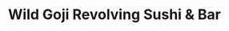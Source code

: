 ---
layout: place
title: "Wild Goji Revolving Sushi & Bar"
permalink: /texas/san-antonio/wild-goji-revolving-sushi-bar.html
stateAbbr: TX
stateName: Texas
cityName: San Antonio
seo:
  name: "Wild Goji Revolving Sushi & Bar"
  type: Restaurant
  links: http://www.wildgojisatx.com/
description: "Wild Goji Revolving Sushi & Bar serves delicious sushi in San Antonio, Texas. Try fresh Japanese dishes for a great dining experience. "
place_id: ChIJyVw1qAxgXIYRqHIevc40B84
photos:
  - name: >-
      places/ChIJyVw1qAxgXIYRqHIevc40B84/photos/AeeoHcLYGafUQqoFgkiWbaq5-3C25stDzoc67tNa3wCZm0kSrzsA61u2azBCMQDcE55lkHyP6RsyA_nKEGwLZT3k5gTsIKQMckMvK9t-2wRA84Nev0MKHMvBEuZwlYsvUL89gNP-JMVLLXHa6xK9E8TfrFonGX6lQchOek3GmGvAukA-6QGtC-BBhcSMVrOpr3SwFil1zLoFV-nbFLumja1zHIY6bkm7WvOgWaOGYZUmKAH6-O7COwZacYMfqGVaxHf_tid7BSkKLQnCieOkr5-iqzGiOQOlYOo3z99LrVkCdpN4dQ
    widthPx: 4800
    heightPx: 3200
    authorAttributions:
      - displayName: Wild Goji Revolving Sushi & Bar
        uri: https://maps.google.com/maps/contrib/114730399058777013147
        photoUri: >-
          https://lh3.googleusercontent.com/a-/ALV-UjV9VlQqgqv21l84nOy_fbJdiyqlUNFKVN1-gaXNZRQN0GjyZ5OW=s100-p-k-no-mo
    flagContentUri: >-
      https://www.google.com/local/imagery/report/?cb_client=maps_api_places.places_api&image_key=!1e10!2sAF1QipNzk5Nd6au7xuUG_hRPouacFySLH6RBeVP7atZp&hl=en-US
    googleMapsUri: >-
      https://www.google.com/maps/place//data=!3m4!1e2!3m2!1sAF1QipNzk5Nd6au7xuUG_hRPouacFySLH6RBeVP7atZp!2e10!4m2!3m1!1s0x865c600ca8355cc9:0xce0734cebd1e72a8
  - name: >-
      places/ChIJyVw1qAxgXIYRqHIevc40B84/photos/AeeoHcJxfHfjyt6_LHoC1UUYYkN_uJ0I-UFH9P8mFejRf_ib3tVOLkzwuS71jOvTffM9UFDxJ6NGld_F8RdzZpBJg58c-ZEb8ELhXestpeJnG9Jut1BEOdyTQf-QyqZjVeRaPRBk7wGliVyeeFSCksF1R0mVANM1jyjKrgXZl4jCpSjJa5c5uybfdJlqUMZ5eEq43xsL3vmK-_3Q_aWIPYeJb0Z9micA3fvVekwPeVnhDQI7X8pVgQs3xESo3g3RY-uQHMngX3otgaY3auCKMGzFBVg0I5CPGYqXXDyvQzZkUJ5X5Q
    widthPx: 3024
    heightPx: 3024
    authorAttributions:
      - displayName: Wild Goji Revolving Sushi & Bar
        uri: https://maps.google.com/maps/contrib/114730399058777013147
        photoUri: >-
          https://lh3.googleusercontent.com/a-/ALV-UjV9VlQqgqv21l84nOy_fbJdiyqlUNFKVN1-gaXNZRQN0GjyZ5OW=s100-p-k-no-mo
    flagContentUri: >-
      https://www.google.com/local/imagery/report/?cb_client=maps_api_places.places_api&image_key=!1e10!2sAF1QipOWpf72Q8zvSbsyQLyMJpAR3Gt6puO3197psyqn&hl=en-US
    googleMapsUri: >-
      https://www.google.com/maps/place//data=!3m4!1e2!3m2!1sAF1QipOWpf72Q8zvSbsyQLyMJpAR3Gt6puO3197psyqn!2e10!4m2!3m1!1s0x865c600ca8355cc9:0xce0734cebd1e72a8
  - name: >-
      places/ChIJyVw1qAxgXIYRqHIevc40B84/photos/AeeoHcL7Att4h8FRkBkTULyt6l3Dt2syiT0GNGWuGaOoSLxkZvqujD1ttbAUYbg2ZHTABo5s1S2Vy0dFbv21HUDvmOh9Kq878nVs4AsiEIOtjGlhhgisfUd3YHMP2PAc4jmYwIakCL1Ii_uTzQ66FYFkp2D8QxqCemFJfKhxVl4X8_B823XqeFUsOgHNDn3wA5Z1GPWSwBpe6dAP-fpC7cYf71PE_C6VVjxUJKSKOt4-25hO4RRuZ1cL9ipzdTwN8l4pbV2ozL_u0ug0I4xMzbITiNrc3uyj_gBY9ZF_nDfRMAF8nspYNIkNYb77hLUpUZIj_S3g7PffgR8kJK31jxGMvuhYUCrD4b-NV7Ygvc6mVEHbPzcWEsFW5BzKZDsnfnK3sXoh5lhXxjU0CWis-z2GVh1w1L5EwLo3n169VTp-sF99WA
    widthPx: 2090
    heightPx: 1800
    authorAttributions:
      - displayName: Zippy
        uri: https://maps.google.com/maps/contrib/116976085634074398256
        photoUri: >-
          https://lh3.googleusercontent.com/a/ACg8ocKknxI2ZIv5f97-yA3zz2ExeV-4nATrnkGeDKrFWCzKHz0GlQ=s100-p-k-no-mo
    flagContentUri: >-
      https://www.google.com/local/imagery/report/?cb_client=maps_api_places.places_api&image_key=!1e10!2sCIHM0ogKEICAgMCwzqu4Zg&hl=en-US
    googleMapsUri: >-
      https://www.google.com/maps/place//data=!3m4!1e2!3m2!1sCIHM0ogKEICAgMCwzqu4Zg!2e10!4m2!3m1!1s0x865c600ca8355cc9:0xce0734cebd1e72a8
  - name: >-
      places/ChIJyVw1qAxgXIYRqHIevc40B84/photos/AeeoHcK4yILOIysvm8-hj9AL1hJyXpsCOJeo-ntvv1ai8zyQ5f7ZFLSyVBr7PLEiQkIISwBOoBR_GnNBp57Hr78zOQ2dyweJtPgddLIQAwjNTaMpSibThWLaMyy8cG8K6z6I0yLVmINnjFGPSuNLORW78n19y95xqICf-xQl-iX3KemtyVrxtmw2zKhvXHks47U2V2R3dW-C2VfBng1oe-2r9r_SdQ6-4HGi1luicqCiamPBJ4PTJ1HrzdtUehQAi--UYLF26l56tkJFDOWjJ7n4fhkW_CU8f--Cm3tGjTvl3-X5_Z_HdBE9ITtDdoNxfEGDHth50wQZiPpGHT-AysuPKFohO83o6yB9B1s00L0xDaBJAY7-9GsnqsYIyq480diCk3DFBxXA297Fp59rnsdH7-JvUsEgUfP0KL5q9onVik4uAw
    widthPx: 2866
    heightPx: 2084
    authorAttributions:
      - displayName: Zippy
        uri: https://maps.google.com/maps/contrib/116976085634074398256
        photoUri: >-
          https://lh3.googleusercontent.com/a/ACg8ocKknxI2ZIv5f97-yA3zz2ExeV-4nATrnkGeDKrFWCzKHz0GlQ=s100-p-k-no-mo
    flagContentUri: >-
      https://www.google.com/local/imagery/report/?cb_client=maps_api_places.places_api&image_key=!1e10!2sCIHM0ogKEICAgICnvMzFOw&hl=en-US
    googleMapsUri: >-
      https://www.google.com/maps/place//data=!3m4!1e2!3m2!1sCIHM0ogKEICAgICnvMzFOw!2e10!4m2!3m1!1s0x865c600ca8355cc9:0xce0734cebd1e72a8
  - name: >-
      places/ChIJyVw1qAxgXIYRqHIevc40B84/photos/AeeoHcJL86jaSkZVps7ayFuWfbC0m2-Ula6ucmbHVYrAQw87CXBDqS7rmIu0H_-7H_Nw-R6zMK9571zuEn9e8XA3euPi6xN4jWE0OvLy08WAPHm3oGXfspRmbzvo8YGuZaig0a1nFkty1RjpXEwb62SlDGCE4eNb0auLNxG_TCVeYNfYIUIMwja6lW4K6sN0j8Hou4W-tWQasICVu5dsikBC2GVEwzTR8_yagGPIFHfV_1r_LK4OKXX8F0bK5u3RczsmKmjtk6Hozu5KK5dKSIY05BAAf5nMu0fOvWpgW1P8XChH2cpVbkFt9I5Eyrlfp1oA1Bjuk04jtQRWH-7imnqLzl9BBujbu7_rH2rmG5uY4BXznN0Uz4Sf30qCQYBk4JrpRa48pqSgpMX1GXd8JPn0PsW_p1dbsy85TPinRuNDxJhTfg
    widthPx: 4000
    heightPx: 1868
    authorAttributions:
      - displayName: Shelly Smithwick
        uri: https://maps.google.com/maps/contrib/105717355861753223526
        photoUri: >-
          https://lh3.googleusercontent.com/a-/ALV-UjWFgmhUKnoH3frhJ8qmN6JgvDq0hUEmaNGgQ5AL12ATO7fJjyVueg=s100-p-k-no-mo
    flagContentUri: >-
      https://www.google.com/local/imagery/report/?cb_client=maps_api_places.places_api&image_key=!1e10!2sCIHM0ogKEICAgMCIn8mHDw&hl=en-US
    googleMapsUri: >-
      https://www.google.com/maps/place//data=!3m4!1e2!3m2!1sCIHM0ogKEICAgMCIn8mHDw!2e10!4m2!3m1!1s0x865c600ca8355cc9:0xce0734cebd1e72a8
  - name: >-
      places/ChIJyVw1qAxgXIYRqHIevc40B84/photos/AeeoHcJETMmpK6o22IQS00tLLraKlcFG2KCX4Wjd8CFuK6JNx8P6MBX4TeGK75-Gpt3YI_SlkAlCpicf-RBxUaYEUTNbmORbsviAiwBgQ4wtlJjWZE5cNRxtx8JP3SnZ-Bcz589z_Ge3JPFubYwE_UzDLIMz_l448zGsrkIqTDeAirGuWHValKZwCxWKbFUt0wuJ0P4GiPqtaDdoknNl6Tacr3tpZcS6V6dHSGHNMdfRJBP1rsBhpqWNjkp-5Kuvom6rHPS5CZqDAH-OLtWN4ZkQfpoB4Z74ozMeMG-cSlBcqTZGLg73Ygemvc28hcuEyxlfpi7DlOOtSMTDwp7DtFrzd6ceeP-CZFH1q8i1kbhgBO2n0HgKnust5eMy_-3smGKewh9mGyau7o5ieeD3ZQbjZyvR-_89l_l2atzou9VzcdCxb-Y
    widthPx: 2335
    heightPx: 2084
    authorAttributions:
      - displayName: Zippy
        uri: https://maps.google.com/maps/contrib/116976085634074398256
        photoUri: >-
          https://lh3.googleusercontent.com/a/ACg8ocKknxI2ZIv5f97-yA3zz2ExeV-4nATrnkGeDKrFWCzKHz0GlQ=s100-p-k-no-mo
    flagContentUri: >-
      https://www.google.com/local/imagery/report/?cb_client=maps_api_places.places_api&image_key=!1e10!2sCIHM0ogKEICAgICXv6DkygE&hl=en-US
    googleMapsUri: >-
      https://www.google.com/maps/place//data=!3m4!1e2!3m2!1sCIHM0ogKEICAgICXv6DkygE!2e10!4m2!3m1!1s0x865c600ca8355cc9:0xce0734cebd1e72a8
  - name: >-
      places/ChIJyVw1qAxgXIYRqHIevc40B84/photos/AeeoHcLM8pddkP0sYMZjWBqcWehwSH5vmeJHKYEkzGy6QQmIMsH7joGyBzuMS0_rXJURsoWlG2fjjK6pEGtRJXYpTQUjunZcAwqiCbkRJMuOIQLWtbTdjCOytVOuN3NSawj9ldpbhK250Vb0tk41XUZXBPhgDLM4yxTXS1XG5FdmDsB2tYoR47_QXlvg46rSvgJzrB6eU5B_37xYCz7xqR0ezZmxqLPMXtsc2n1GFSktDFvumyeH2cUSMe0su6DBqcECT6pauzpdxRgSN1lG3GSPHSm9Iy7hVN-zM1TucKYJb_UBFG-Gy3nrbg949fuGgGDVHeVEoNvDu8fKAeaUObPd6TKXoxHYTG8ItSs6VTkeCSSM4CgZnJTYt64YGzFRDVkilANPCcmVipNqrYpN-sDTwUAHrTmXATsA-cN-UWTkpHzSFkk
    widthPx: 3392
    heightPx: 1963
    authorAttributions:
      - displayName: Zippy
        uri: https://maps.google.com/maps/contrib/116976085634074398256
        photoUri: >-
          https://lh3.googleusercontent.com/a/ACg8ocKknxI2ZIv5f97-yA3zz2ExeV-4nATrnkGeDKrFWCzKHz0GlQ=s100-p-k-no-mo
    flagContentUri: >-
      https://www.google.com/local/imagery/report/?cb_client=maps_api_places.places_api&image_key=!1e10!2sCIHM0ogKEICAgIC37byv5gE&hl=en-US
    googleMapsUri: >-
      https://www.google.com/maps/place//data=!3m4!1e2!3m2!1sCIHM0ogKEICAgIC37byv5gE!2e10!4m2!3m1!1s0x865c600ca8355cc9:0xce0734cebd1e72a8
  - name: >-
      places/ChIJyVw1qAxgXIYRqHIevc40B84/photos/AeeoHcK6YZMpZIP5LetT3hIirR_0ySUVsHm529Qv80LjNjEEmjZeq96ANiHGC3UUQ51y9oOGcRjDXTBcZ0O83R3_anO6qpnWNWxkwWN2VWmVatMh_gxQb1DYIUfOYdIGlF0rI1vbIqDs3H69mrS7jbXMClrEtON2yp5CCVVf8usOLCXZVWA8L1r9bUoxS0Uw7_rJ3rMjDfh6U0oAWen7C9dpuLRyOfL4Usw2Pav9eGQApDxV6aRv20FaHMcXWl6wzaO3k_eGcYiGWFAgCH3cfhBGiKEjZTG09bAB2GX3ASgwByuqF7wVq8SB-guHFbFrdRtfmKqRFmevy1jIHlMC_xXfJEGiX-ZM6x3Lzdk9HviDGjz_xLuO3Mh3Q7pCLgGrP6lpxAaVcaI1vFjXx3h8BpkfdfIsfjQJwnbN_Pby7g0OoCvJIBaz
    widthPx: 3072
    heightPx: 4080
    authorAttributions:
      - displayName: JMP
        uri: https://maps.google.com/maps/contrib/108114003143500419448
        photoUri: >-
          https://lh3.googleusercontent.com/a-/ALV-UjULa-Ex9K-MLP7IAiqEtgDiyWasbKQkCxii_onuRDR5bnYKmiDc1Q=s100-p-k-no-mo
    flagContentUri: >-
      https://www.google.com/local/imagery/report/?cb_client=maps_api_places.places_api&image_key=!1e10!2sCIHM0ogKEICAgIDxgLSBkgE&hl=en-US
    googleMapsUri: >-
      https://www.google.com/maps/place//data=!3m4!1e2!3m2!1sCIHM0ogKEICAgIDxgLSBkgE!2e10!4m2!3m1!1s0x865c600ca8355cc9:0xce0734cebd1e72a8
  - name: >-
      places/ChIJyVw1qAxgXIYRqHIevc40B84/photos/AeeoHcIzrD0ZgHdmBEQ4dzZDnrvfIfanKczm9yCIeWf-L8-PGA1UkFn9w6WfWk16jsDLKMxEQ7BigqyHyeYhGPucDz1D-LZG3nmo8fttSKDCGee3P3ZsdRZBUDvIj299eKLlLmsNWYUHSUVVd-TH47Xh36mMLM7hZb-PNp4p2R_r-dzmjWIWH7LiiuBp7qSx1tzUXJQOEGGjekR_H_svgwLEpROSMtyapAkOCpE8-jKGFmV1p5uzDKIbyHzKtlwJiXNvKtbTOOouPgo5VOZzdPliznpWrvpetVlHu_Dmdlza84TJgpqEodM_orSkTb6qz4zkSaBQM_QLMqmoYaNuOhhawadvoH1-kyLULtKg1-3SJyKCkkKHHCEFcKooehhgr9QFxwNAuRa-3NATbRQb8S4k_ZPO3NKtI0vbAFcvCuUMl0ejTnrbYSKUhA6n9NDF_g
    widthPx: 4080
    heightPx: 3060
    authorAttributions:
      - displayName: Nate Jones
        uri: https://maps.google.com/maps/contrib/107407191821260831766
        photoUri: >-
          https://lh3.googleusercontent.com/a-/ALV-UjUKJCYgOUKrIY94VEMxKSME-fWFxduuevIOlttVERaYUoqfxQx8=s100-p-k-no-mo
    flagContentUri: >-
      https://www.google.com/local/imagery/report/?cb_client=maps_api_places.places_api&image_key=!1e10!2sCIABIhADyc5UVQ6xD2fBUhAACwig&hl=en-US
    googleMapsUri: >-
      https://www.google.com/maps/place//data=!3m4!1e2!3m2!1sCIABIhADyc5UVQ6xD2fBUhAACwig!2e10!4m2!3m1!1s0x865c600ca8355cc9:0xce0734cebd1e72a8
  - name: >-
      places/ChIJyVw1qAxgXIYRqHIevc40B84/photos/AeeoHcIoJRt1bMYxrEbr_FKk_px9cZ-V6WcVlzjRuTIUUcOSs95DJtcFohWPR3RAy28fMH1RaaMeKjYjzmlejM4e-K1x_ausi-33coyp2v1sJc73-rnWVLyMowopt3TSpUXqhlu9IFF2VEaCH4y7s5xn3W7fmEmSeqbniLIoB1_MPhJHe-t2JFQ4ztdObhRwIo8KBa4OaLIoEJB9PTlc6BHoMPGiGuqmkq9ComOmXtp2i2tqLuH37Lf4XFcGUli--WrQ6w-9vhjTDtdSt9Pmyf9mcxZVMHPAk-bs08LBNniWJQqIsaM-W5tdjVkeQSrlzU9ZrxDlw4JpEwE4hdTEodglQ_qZYChBNFNTtzMLOE5t--u09rwLSzhGZrrNfhOffbFf4MUkKjRrEPiMO9AdW7ddyss782oUCvY3_ZAR8U364DbwWw
    widthPx: 3024
    heightPx: 4032
    authorAttributions:
      - displayName: DiAnne Garza
        uri: https://maps.google.com/maps/contrib/109956732309734672517
        photoUri: >-
          https://lh3.googleusercontent.com/a-/ALV-UjXVZRVtdeFoFMgXV_wdLis4fTkwovrIk70Y5NiHCMePjk7wdNWN=s100-p-k-no-mo
    flagContentUri: >-
      https://www.google.com/local/imagery/report/?cb_client=maps_api_places.places_api&image_key=!1e10!2sCIHM0ogKEICAgICni8WrSw&hl=en-US
    googleMapsUri: >-
      https://www.google.com/maps/place//data=!3m4!1e2!3m2!1sCIHM0ogKEICAgICni8WrSw!2e10!4m2!3m1!1s0x865c600ca8355cc9:0xce0734cebd1e72a8
address: '7115 Blanco Rd #110, San Antonio, TX 78216, USA'
street: '7115 Blanco Rd #110'
city: San Antonio
state: TX
zip: '78216'
country: USA
neighborhood: null
latitude: '29.522712'
longitude: '-98.506488'
accessibility_options:
  wheelchairAccessibleParking: true
  wheelchairAccessibleEntrance: true
  wheelchairAccessibleRestroom: true
  wheelchairAccessibleSeating: true
business_status: OPERATIONAL
name: Wild Goji Revolving Sushi & Bar
google_maps_links:
  directionsUri: >-
    https://www.google.com/maps/dir//''/data=!4m7!4m6!1m1!4e2!1m2!1m1!1s0x865c600ca8355cc9:0xce0734cebd1e72a8!3e0
  placeUri: https://maps.google.com/?cid=14845892759190925992
  writeAReviewUri: >-
    https://www.google.com/maps/place//data=!4m3!3m2!1s0x865c600ca8355cc9:0xce0734cebd1e72a8!12e1
  reviewsUri: >-
    https://www.google.com/maps/place//data=!4m4!3m3!1s0x865c600ca8355cc9:0xce0734cebd1e72a8!9m1!1b1
  photosUri: >-
    https://www.google.com/maps/place//data=!4m3!3m2!1s0x865c600ca8355cc9:0xce0734cebd1e72a8!10e5
primary_type: Sushi Restaurant
opening_hours:
  regular: null
  current: null
secondary_opening_hours:
  regular:
    weekdayDescriptions: null
    type: null
  current:
    weekdayDescriptions: null
    type: null
phone: (210) 277-0638
price_level: PRICE_LEVEL_MODERATE
price_range: null
rating: '4.5'
rating_count: 1375
website: http://www.wildgojisatx.com/
reviews: null
parking_options: null
payment_options: null
allow_dogs: null
curbside_pickup: null
delivery: null
dine_in: null
good_for_children: null
good_for_groups: null
good_for_sports: null
live_music: null
menu_for_children: null
outdoor_seating: null
reservable: null
restroom: null
serves_beer: null
serves_breakfast: null
serves_brunch: null
serves_cocktails: null
serves_coffee: null
serves_dinner: null
serves_dessert: null
serves_lunch: null
serves_vegetarian_food: null
serves_wine: null
takeout: null
summary: null

---